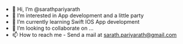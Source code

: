 - 👋 Hi, I’m @sarathpariyarath
- 👀 I’m interested in App development and a little party
- 🌱 I’m currently learning Swift IOS App development
- 💞️ I’m looking to collaborate on ...
- 📫 How to reach me - Send a mail at sarath.pariyarath@gmail.com

<!---
sarathpariyarath/sarathpariyarath is a ✨ special ✨ repository because its `README.md` (this file) appears on your GitHub profile.
You can click the Preview link to take a look at your changes.
--->
